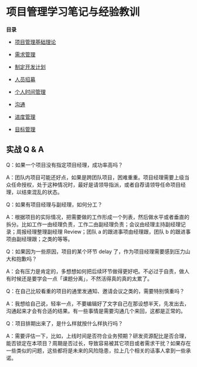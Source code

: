 # 项目管理学习笔记与经验教训

**目录**

* [项目管理基础理论](./basic-theory.md)

* [需求管理](./demand-management.md)

* [制定开发计划](./development-plan.md)

* [人员招募](./recruitment.md)

* [个人时间管理](./personal-time-management.md)

* [沟通](./communication.md)

* [进度管理](./schedule-control.md)

* [目标管理](./goal-management.md)

## 实战 Q & A

Q：如果一个项目没有指定项目经理，成功率高吗？

A：团队内项目可能还好点，如果是跨团队项目，困难重重。项目经理需要上级当众任命授权，处于这种情况时，最好是请领导指派，或者自荐请领导任命项目经理，以结束混乱的状态。

Q：如果有项目经理与副经理，如何分工？

A：根据项目的实际情况，把需要做的工作形成一个列表，然后做水平或者垂直的拆分。比如工作一由经理负责，工作二由副经理负责；会议由经理主持副经理记录；周报经理整理副经理 Review；团队 a 的跟进事项由经理跟，团队 b 的跟进事项由副经理跟；之类的等等。

Q：如果因为一些原因，项目的某个环节 delay 了，作为项目经理需要感到压力山大和抱歉吗？

A：会有压力是肯定的，多想想如何把后续环节做得更好吧。不必过于自责，做人有时候还是要学会一点「课题分离」，不然活得真的真的太累了。

Q：在自己比较看重的项目的通里发通知、邀请会议之类的，需要特别慎重吗？

A：我想给自己说，轻率一点，不要编辑好了文字自己在那设想半天，先发出去，沟通起来才会有合适的结果。有一些事情是需要沟通几个来回，这都是正常的。

Q：项目排期出来了，是什么样就按什么样执行吗？

A：需要评估一下，比如，上线时间是否符合业务预期？研发资源配比是否合理，能否锁定在本项目？周期是否过长，导致容易被其它项目或者需求干扰？如果存在一些类似的问题，这些都将是未来的风险隐患，拉上几个相关的话事人拿到一些承诺。
